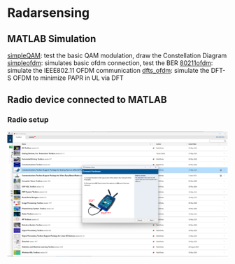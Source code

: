# Radarsensing

## MATLAB Simulation

[simpleQAM](matlab/simpleQAM.mlx): test the basic QAM modulation, draw the Constellation Diagram
[simpleofdm](matlab/simpleofdm.mlx): simulates basic ofdm connection, test the BER
[80211ofdm](matlab/ofdm_communication.mlx): simulate the IEEE802.11 OFDM communication
[dfts_ofdm](matlab/dfts_ofdm.mlx): simulate the DFT-S OFDM to minimize PAPR in UL via DFT

## Radio device connected to MATLAB

### Radio setup

![Testconnection](imgs/testplutoconnection.png)
